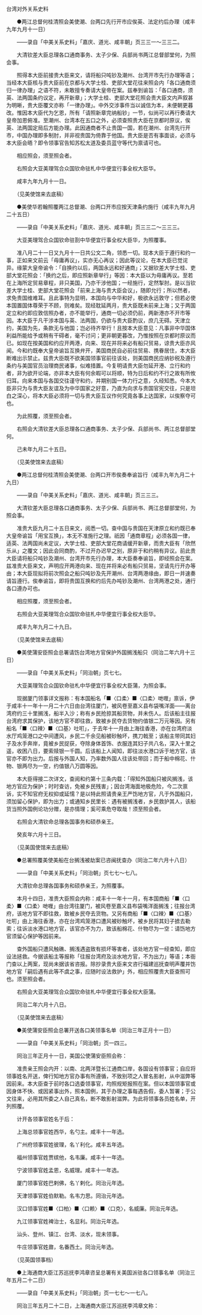 <!-- { "loadSidebar": true } -->

台湾对外关系史料

　　●两江总督何桂清照会美使潮、台两口先行开市应俟英、法定约后办理（咸丰九年九月十一日）

　　——录自「中美关系史料」「嘉庆、道光、咸丰朝」页三三一～三三二。

　　大清钦差大臣总理各口通商事务、太子少保、兵部尚书两江总督部堂何，为照会事。

　　照得本大臣前接贵大臣来文，请将船只吨钞及潮州、台湾开市先行办理等语；当经本大臣核与贵大臣前在京都与大学士桂、吏部大堂花往来照会内「各口通商须归一律办理」之语不符，未敢擅专奏请大皇帝在案。兹奉到谕旨：「各口通商，须英、法两国条约议定，再开新章」；大学士桂、吏部大堂花照会贵大臣文内声叙甚为明晰，贵大臣覆文亦称「一律办理」。中外交涉事件当以诚信为本，未便朝更暮改。惟因本大臣代为乞恩，所有「请照新章完纳船钞」一节，似尚可以再行奏请大皇帝加恩俯准。至潮州、台湾本在五口之外，必须查照贵大臣在京都时原议，俟英、法两国定局后方能办理。此因通商者不止贵国一国，若在潮州、台湾先行开市，中国办理即多制肘，并非视贵国为倚靠于他国。贵大臣是否有事面谈，必须与本大臣会晤？即令领事官告知苏松太道及委员蓝守等代为禀请可也。

　　相应照会，须至照会者。

　　右照会大亚美理驾合众国钦命驻札中华便宜行事全权大臣华。

　　咸丰九年九月十一日。

　　（见美使馆来去底稿）

　　●美使华若翰照覆两江总督潮、台两口开市应按天津条约施行（咸丰九年九月二十五日）

　　——录自「中美关系史料」「嘉庆、道光、咸丰朝」页三三二～三三三。

　　大亚美理驾合众国钦命驻剳中华便宜行事全权大臣华，为照覆事。

　　准八月二十一日又九月十一日共公文二角，领悉一切。现本大臣于遵行和约一事，正如来文前云「毋庸再议」，实亦无心再议；因此等议论，在本大臣已觉诧异。缘蒙大皇帝谕令：「自换约以后，两国永远和好通商」；又据钦差大学士桂、吏部大堂花照会：「换约之后，即应照新章举行」等因：本大臣以为毋庸再议。至若在上海所定贸易章程，非只美国，乃亦干涉他国；一经施行，定然掣肘。是以当钦差大学士桂、吏部大堂花照会「前来上海与贵大臣会议」，随即允行；所以然者，求免贵国维难耳。且此事特为显明，本国向与中华和好，极欲永远敦守；但若必使本国置国体尊荣于不顾，则难矣。现经耽延两月，贵大臣既未前来上海；又于两国定立和约即应敦信照办者，亦不能举行，通商一切必须仍前，两新港亦不开市等因。本大臣于凡干涉本国与英、法两国，仍欲与贵大臣酌议，庶几无碍。天津立约，美国为先，条款无与他国；岂必待齐举行！且按本大臣意见：凡事非中华国体利益所能给予或稍有干碍者，毫不讨问；更非朝更暮改，乃惟按照在京都时原议而已。如现在按美国和约应开两港，向来、现在并将来必有船只贸易，谅贵大臣亦风闻。今和约既奉大皇帝谕旨互换弁开，美国商民自必前往贸易、携眷居住，本大臣断难出示禁止。兹贵大臣既不欲美国领事官前往该处，则美国商民应纳钞税及遵行条约与美国官员治理商民诸事，似难措置。今复明请贵大臣勿延开港、立行和约者，非为欲开论端，亦非本大臣有何余暇可以将顺，特为日后和约不行之故有所攸归耳。向来本国与各国交往谨守和约，并期别国一体力行之意，久经知悉。今本大臣非只为与贵大臣友谊及为中华国家之好意，乃直为向求与贵国官宪交往，只是坦白之深心，将本大臣必须将一切与贵大臣互议作何究竟各事上达国家，以俟察夺可也。

　　为此照覆，须至照会者。

　　右照会大清钦差大臣总理各口通商事务、太子少保、兵部尚书、两江总督部堂何。

　　己未年九月二十五日。

　　（见美使馆来去底稿）

　　●两江总督何桂清照会美使潮、台两口开市俟奏奉谕旨行（咸丰九年九月二十九日）

　　——录自「中美关系史料」「嘉庆、道光、咸丰朝」页三三三。

　　大清钦差大臣总理各口通商事务、太子少保、兵部尚书、两江总督部堂何，为照会事。

　　准贵大臣九月二十五日来文，阅悉一切。查中国与贵国在天津原立和约既已奉大皇帝谕旨「用宝互换」，本无不准施行之理。祇因「通商章程」必须各国一律，适英、法两国尚未定议，大学士桂、吏部大堂花商请缓开新章，而贵大臣有「欣然乐从」之覆文；因此会同商酌，不过开办迟早之别，原非于和约稍有异议。前此贵大臣请将船只吨钞及潮州、台湾开市先行办理，本大臣奏奉谕旨，即经照会在案。兹准贵大臣来文，声明应开两港向来、现在并将来必有船只贸易，坚请先行开办等由；本大臣现拟将前次照会之船只吨钞及先开潮州、台湾两港缘由，即日一并速奏请旨遵行。俟奉谕旨，即将贵国互换和约后先办吨钞及潮州、台湾两港之处，通行各口遵办可也。

　　相应照覆，须至照会者。

　　右照会大亚美理驾合众国钦命驻札中华便宜行事全权大臣华。

　　咸丰九年九月二十九日。

　　（见美使馆来去底稿）

　　●美使蒲安臣照会总署请饬台湾地方官保护外国搁浅船只（同治二年六月十三日）

　　——录自「中美关系史料」「同治朝」页七七。

　　大亚美理驾合众国钦命驻札中华便宜行事全权大臣蒲，为照会事。

　　现据厦门领事详文报称：有本国船名「■〈口柔〉■〈口柔〉哋喱」禀诉，伊于咸丰十一年十一月二十六日由台湾往厦门，被风卷至嘉义县布袋嘴洋面——离台湾府约三十里搁浅，船半入沙；称有乡民抢掠其船货物，并未伤人。后该船主往报台湾府求其保护，该地方官不即往救，致被乡民夺去货物约值银二万元等因。另有船名「■〈口辣〉■〈口基〉吐咑」，于去年十一月由上海往香港，亦在台湾府淡水厅鸡笼港口之中间遭风，乡民二千余见船被砂触坏，携刀戟至；该船主带同其妇子及水手奔岸，竟被乡民捉获，夺除身体首饰、衣服连其妇子共八名，深入十里之遥，收困八日，要索赎银一千圆。后该船上人闻知，即往淡水港口诉于地方官，该官亦不即为出力。后报与外国人知，乃率数外国人往该处带回；而于船中棉花、什物、银两尽为一空，约值银八万圆等因。

　　本大臣得接二次详文，查阅和约第十三条内载：「得知外国船只被风搁浅，该地方官应为保护；时时查访，免被乡民残害」；因台湾海面地极危险，今二次禀诉，实不知官府无权抑或延懦？是以特此照请贵亲王严饬地方官，凡于外国船只，须加留心保护，即为出力；或通知乡民里长：遇有被搁浅者，乡民救护其人，该船货当照外国例论功分赠，是亦情理；奚可乘危夺取哉！须至照会者。

　　右照会大清钦命总理各国事务和硕恭亲王。

　　癸亥年六月十三日。

　　（见美国使馆来去底稿）

　　●总署照覆美使美船在台搁浅被劫案已咨闽抚查办（同治二年六月十八日）

　　——录自「中美关系史料」「同治朝」页七七～七八。

　　大清钦命总理各国事务和硕恭亲王，为照覆事。

　　本月十四日，准贵大臣照会内称：咸丰十一年十一月，有本国商船「■〈口柔〉■〈口柔〉哋喱」由台湾往厦门，被风卷至嘉义县布袋嘴洋面搁浅；往报台湾府，该地方官不即往救，致被乡民夺去货物。又另有商船「■〈口辣〉■〈口基〉吐咑」由上海往香港，亦在台湾鸡笼港口遭风被砂触坏，被乡民将其妇子掳去勒索；往诉淡水港口地方官，该官亦不为力，致该船棉花、什物尽为一空：请饬地方官须留心保护等因前来。

　　查外国船只遭风触礁、搁浅遇盗致有损坏等害者，该处地方官一经查知，即应设法拯救。今据该船主等报称「往报台湾府及淡水地方官，不为出力」等语；本衙门查以上两案，现尚未据该省咨报。除抄录贵大臣来文咨行福建巡抚查明声覆并饬地方官「嗣后遇有此等不虞之事，应随时设法救护」外，相应照覆贵大臣查照可也。须至照会者。

　　右照会大亚美理驾合众国钦命驻札中华便宜行事全权大臣蒲。

　　同治二年六月十八日。

　　（见美使馆来去底稿）

　　●美使蒲安臣照会总署开送各口美领事名单（同治三年正月十一日）

　　——录自「中美关系史料」「同治朝」页一四三。

　　同治三年正月十一日，美国公使蒲安臣照会称：

　　准贵亲王照会内开：以南、北两洋暨长江通商口岸，各国设有领事官；自应将领事姓名开送，俾行知地方官办事有所遵循，不致别项之人冒名影射，从中滋弊等因前来。本大臣查于前时各口选委领事官，均照规矩报照在案。但以本国领事官或因身体不快、或因紧事出外，照本国例，其于办理之事每遇告假，委人暂署；于公文往来，必用其所委之人自己真名，断不敢影射滋弊。为此将领事各员姓名单，开列照覆。

　　计开各领事官姓名于后：

　　上海总领事官姓西华，名勺主。咸丰十一年选。

　　广州府领事官姓彼理，名丫利化。咸丰五年选。

　　福州领事官姓贾缤他，名韦廉。咸丰十一年选。

　　宁波领事官姓孟恩，名威理。咸丰十一年选。

　　厦门领事官姓巴剌佛，名丫剌化。同治元年选。

　　天津领事官姓伯默勒。名韦力思。同治元年选。

　　汉口领事官姓■〈口柏〉■〈口赖〉■〈口克〉，名威廉。同治元年选。

　　九江领事官姓裨治士，名显利。同治元年选。

　　汕头、登州、镇江、台湾、淡水，现未领事。

　　牛庄领事官姓鼐，名番西土。同治元年选。

　　（见英国领事档）

　　●上海通商大臣江苏巡抚李鸿章咨呈总署有关美国派驻各口领事名单（同治三年五月二十二日）

　　——录自「中美关系史料」「同治朝」页一七七～一七八。

　　同治三年五月二十二日，上海通商大臣江苏巡抚李鸿章文称：

